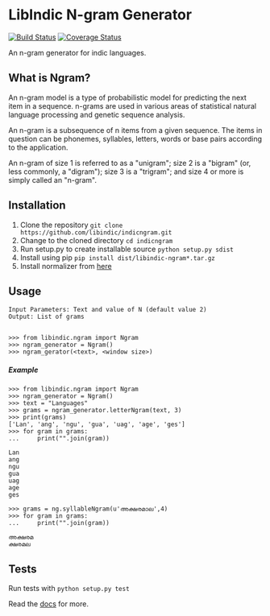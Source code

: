 # LibIndic N-gram Generator
[![Build Status](https://travis-ci.org/libindic/indicngram.svg?branch=master)](https://travis-ci.org/libindic/indicngram)
[![Coverage Status](https://coveralls.io/repos/github/libindic/indicngram/badge.svg?branch=master)](https://coveralls.io/github/libindic/indicngram?branch=master)

An n-gram generator for indic languages.

## What is Ngram?

An n-gram model is a type of probabilistic model for predicting the
next item in a sequence.  n-grams are used in various areas of
statistical natural language processing and genetic sequence analysis.

An n-gram is a subsequence of n items from a given sequence.  The
items in question can be phonemes, syllables, letters, words or base
pairs according to the application. 

An n-gram of size 1 is referred to as a "unigram"; size 2 is a
"bigram" (or, less commonly, a "digram"); size 3 is a "trigram"; and
size 4 or more is simply called an "n-gram".


## Installation
1. Clone the repository `git clone https://github.com/libindic/indicngram.git`
2. Change to the cloned directory `cd indicngram`
3. Run setup.py to create installable source `python setup.py sdist`
4. Install using pip `pip install dist/libindic-ngram*.tar.gz`
5. Install normalizer from [here](https://github.com/libindic/normalizer)

## Usage
```
Input Parameters: Text and value of N (default value 2)
Output: List of grams


>>> from libindic.ngram import Ngram
>>> ngram_generator = Ngram()
>>> ngram_gerator(<text>, <window size>)
```

##### Example
```
>>> from libindic.ngram import Ngram
>>> ngram_generator = Ngram()
>>> text = "Languages"
>>> grams = ngram_generator.letterNgram(text, 3)
>>> print(grams)
['Lan', 'ang', 'ngu', 'gua', 'uag', 'age', 'ges']
>>> for gram in grams:
...     print("".join(gram))

Lan
ang
ngu
gua
uag
age
ges

>>> grams = ng.syllableNgram(u'അക്ഷരമാല',4)
>>> for gram in grams:
...     print("".join(gram))

അക്ഷരമ
ക്ഷരമല

```
## Tests
Run tests with ``python setup.py test``

Read the [docs](http://indicngram.rtfd.org) for more.
